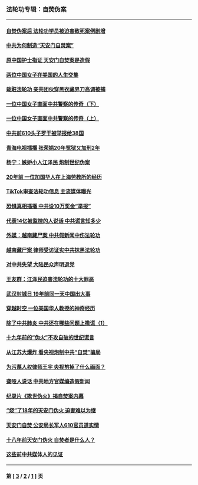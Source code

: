### 法轮功专辑：自焚伪案
---
#### [自焚伪案后 法轮功学员被迫害致死案例剧增](../../pages/nf5562/n13190600.md?09020430) 
#### [中共为何制造“天安门自焚案”](../../pages/nf5562/n13183270.md?09020430) 
#### [原中国护士指证 天安门自焚案是造假](../../pages/nf5562/n13172289.md?09020430) 
#### [两位中国女子在美国的人生交集](../../pages/nf5562/n13156138.md?09020430) 
#### [栽赃法轮功 亲共团伙穿黑衣藏界刀高调被捕](../../pages/nf5562/n13073780.md?09020430) 
#### [一位中国女子直面中共警察的传奇（下）](../../pages/nf5562/n12989706.md?09020430) 
#### [一位中国女子直面中共警察的传奇（上）](../../pages/nf5562/n12985072.md?09020430) 
#### [中共前610头子罗干被举报给38国](../../pages/nf5562/n12975419.md?09020430) 
#### [青海电视插播 张荣娟20年冤狱又加刑2年](../../pages/nf5562/n12738166.md?09020430) 
#### [杨宁：嫉妒小人江泽民 炮制世纪伪案](../../pages/nf5562/n12724108.md?09020430) 
#### [20年前 一位加国华人在上海劳教所的经历](../../pages/nf5562/n12707932.md?09020430) 
#### [TikTok审查法轮功信息 主流媒体曝光](../../pages/nf5562/n12362336.md?09020430) 
#### [恐惧真相插播 中共设10万奖金“举报”](../../pages/nf5562/n12306396.md?09020430) 
#### [代表14亿被监控的人说话 中共谎言知多少](../../pages/nf5562/n12297484.md?09020430) 
#### [外媒：越南藏尸案 中共假新闻中伤法轮功](../../pages/nf5562/n12264411.md?09020430) 
#### [越南藏尸案 律师受访证实中共抹黑法轮功](../../pages/nf5562/n12261878.md?09020430) 
#### [对中共失望 大陆民众声明退党](../../pages/nf5562/n12187315.md?09020430) 
#### [王友群：江泽民迫害法轮功的十大罪恶](../../pages/nf5562/n12169074.md?09020430) 
#### [武汉封城日 19年前同一天中国出大事](../../pages/nf5562/n12150901.md?09020430) 
#### [穿越时空  一位美国华人教授的神奇经历](../../pages/nf5562/n12097460.md?09020430) 
#### [除了中共肺炎 中共还在哪些问题上撒谎（1）](../../pages/nf5562/n11955770.md?09020430) 
#### [十九年前的“伪火”不攻自破的世纪谎言](../../pages/nf5562/n11813238.md?09020430) 
#### [从江苏大爆炸 看央视炮制中共“自焚”骗局](../../pages/nf5562/n11140275.md?09020430) 
#### [为污蔑人权律师王宇 央视剪掉了什么画面？](../../pages/nf5562/n11130142.md?09020430) 
#### [聋哑人说话 中共地方官媒编造假新闻](../../pages/nf5562/n11006067.md?09020430) 
#### [纪录片《欺世伪火》揭自焚案内幕](../../pages/nf5562/n11002664.md?09020430) 
#### [“烧”了18年的天安门伪火 迫害难以为继](../../pages/nf5562/n10996660.md?09020430) 
#### [天安门自焚 公安局长军人610官员道实情](../../pages/nf5562/n10997098.md?09020430) 
#### [十八年前天安门伪火 自焚者是什么人？](../../pages/nf5562/n10996556.md?09020430) 
#### [这些前中共媒体人的见证](../../pages/nf5562/n10845276.md?09020430) 

---
#### 第 [ [3](./3.md?09020430) / [2](./2.md?09020430) / [1](./1.md?09020430) ] 页
